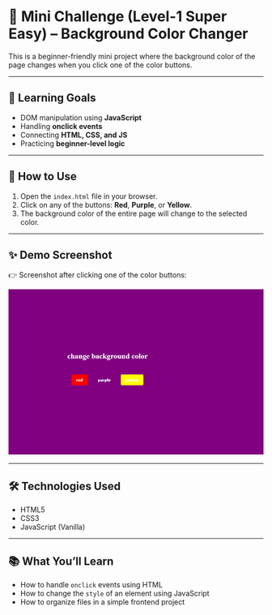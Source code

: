 # 🎨 Mini Challenge (Level-1 Super Easy) – Background Color Changer

This is a beginner-friendly mini project where the background color of the page changes when you click one of the color buttons.

---

## 🧠 Learning Goals

- DOM manipulation using **JavaScript**
- Handling **onclick events**
- Connecting **HTML, CSS, and JS**
- Practicing **beginner-level logic**

---

## 🚀 How to Use

1. Open the `index.html` file in your browser.
2. Click on any of the buttons: **Red**, **Purple**, or **Yellow**.
3. The background color of the entire page will change to the selected color.

---

## ✨ Demo Screenshot

👉 Screenshot after clicking one of the color buttons:

![screenshot](BackgroundChange.png)



---

## 🛠️ Technologies Used

- HTML5
- CSS3
- JavaScript (Vanilla)

---

## 📚 What You’ll Learn

- How to handle `onclick` events using HTML
- How to change the `style` of an element using JavaScript
- How to organize files in a simple frontend project







